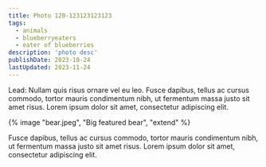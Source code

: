 ```yaml
---
title: Photo 120-123123123123
tags:
  - animals
  - blueberryeaters
  - eater of blueberries
description: 'photo desc'
publishDate: 2023-10-24
lastUpdated: 2023-11-24
---
```


<p class="lead">Lead: Nullam quis risus ornare vel eu leo. Fusce dapibus, tellus ac cursus commodo, tortor mauris condimentum nibh, ut fermentum massa justo sit amet risus. Lorem ipsum dolor sit amet, consectetur adipiscing elit.</p>

{% image "bear.jpeg", "Big featured bear", "extend" %}

Fusce dapibus, tellus ac cursus commodo, tortor mauris condimentum nibh, ut fermentum massa justo sit amet risus. Lorem ipsum dolor sit amet, consectetur adipiscing elit.
